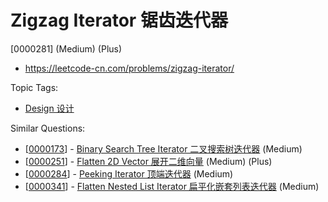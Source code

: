 # Zigzag Iterator 锯齿迭代器

[0000281] (Medium) (Plus)

- https://leetcode-cn.com/problems/zigzag-iterator/

Topic Tags:

- [Design 设计](https://leetcode-cn.com/tag/design/)

Similar Questions:

- [[0000173](https://leetcode-cn.com/problems/binary-search-tree-iterator/)] - [Binary Search Tree Iterator 二叉搜索树迭代器](./0000173.binary-search-tree-iterator.md) (Medium)
- [[0000251](https://leetcode-cn.com/problems/flatten-2d-vector/)] - [Flatten 2D Vector 展开二维向量](./0000251.flatten-2d-vector.md) (Medium) (Plus)
- [[0000284](https://leetcode-cn.com/problems/peeking-iterator/)] - [Peeking Iterator 顶端迭代器](./0000284.peeking-iterator.md) (Medium)
- [[0000341](https://leetcode-cn.com/problems/flatten-nested-list-iterator/)] - [Flatten Nested List Iterator 扁平化嵌套列表迭代器](./0000341.flatten-nested-list-iterator.md) (Medium)
